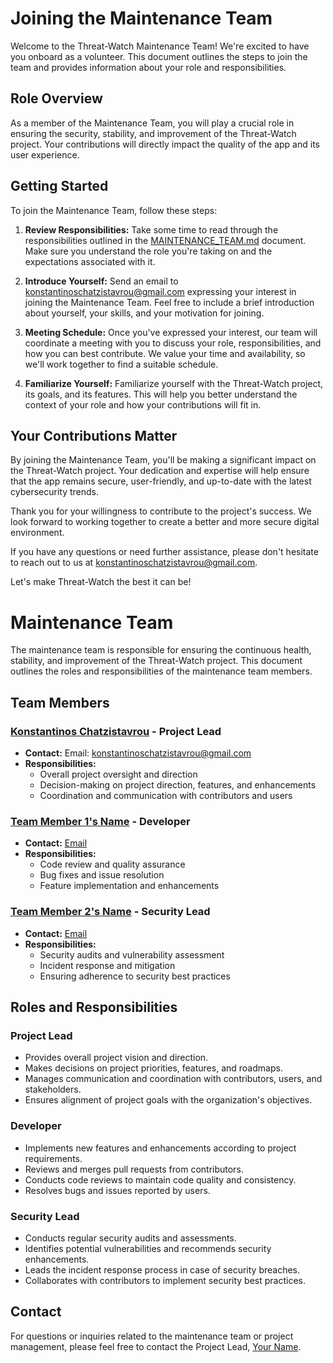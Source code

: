 # Joining the Maintenance Team

Welcome to the Threat-Watch Maintenance Team! We're excited to have you onboard as a volunteer. This document outlines the steps to join the team and provides information about your role and responsibilities.

## Role Overview

As a member of the Maintenance Team, you will play a crucial role in ensuring the security, stability, and improvement of the Threat-Watch project. Your contributions will directly impact the quality of the app and its user experience.

## Getting Started

To join the Maintenance Team, follow these steps:

1. **Review Responsibilities:** Take some time to read through the responsibilities outlined in the [MAINTENANCE_TEAM.md](link_to_MAINTENANCE_TEAM.md) document. Make sure you understand the role you're taking on and the expectations associated with it.

2. **Introduce Yourself:** Send an email to konstantinoschatzistavrou@gmail.com expressing your interest in joining the Maintenance Team. Feel free to include a brief introduction about yourself, your skills, and your motivation for joining.

3. **Meeting Schedule:** Once you've expressed your interest, our team will coordinate a meeting with you to discuss your role, responsibilities, and how you can best contribute. We value your time and availability, so we'll work together to find a suitable schedule.

4. **Familiarize Yourself:** Familiarize yourself with the Threat-Watch project, its goals, and its features. This will help you better understand the context of your role and how your contributions will fit in.

## Your Contributions Matter

By joining the Maintenance Team, you'll be making a significant impact on the Threat-Watch project. Your dedication and expertise will help ensure that the app remains secure, user-friendly, and up-to-date with the latest cybersecurity trends.

Thank you for your willingness to contribute to the project's success. We look forward to working together to create a better and more secure digital environment.

If you have any questions or need further assistance, please don't hesitate to reach out to us at konstantinoschatzistavrou@gmail.com.

Let's make Threat-Watch the best it can be!

# Maintenance Team

The maintenance team is responsible for ensuring the continuous health, stability, and improvement of the Threat-Watch project. This document outlines the roles and responsibilities of the maintenance team members.

## Team Members

### [Konstantinos Chatzistavrou](https://github.com/kochas23) - Project Lead
- **Contact:** 
Email: konstantinoschatzistavrou@gmail.com
- **Responsibilities:**
  - Overall project oversight and direction
  - Decision-making on project direction, features, and enhancements
  - Coordination and communication with contributors and users

### [Team Member 1's Name](link_to_profile) - Developer
- **Contact:** [Email](mailto:teammember1@example.com)
- **Responsibilities:**
  - Code review and quality assurance
  - Bug fixes and issue resolution
  - Feature implementation and enhancements

### [Team Member 2's Name](link_to_profile) - Security Lead
- **Contact:** [Email](mailto:teammember2@example.com)
- **Responsibilities:**
  - Security audits and vulnerability assessment
  - Incident response and mitigation
  - Ensuring adherence to security best practices

## Roles and Responsibilities

### Project Lead

- Provides overall project vision and direction.
- Makes decisions on project priorities, features, and roadmaps.
- Manages communication and coordination with contributors, users, and stakeholders.
- Ensures alignment of project goals with the organization's objectives.

### Developer

- Implements new features and enhancements according to project requirements.
- Reviews and merges pull requests from contributors.
- Conducts code reviews to maintain code quality and consistency.
- Resolves bugs and issues reported by users.

### Security Lead

- Conducts regular security audits and assessments.
- Identifies potential vulnerabilities and recommends security enhancements.
- Leads the incident response process in case of security breaches.
- Collaborates with contributors to implement security best practices.

## Contact

For questions or inquiries related to the maintenance team or project management, please feel free to contact the Project Lead, [Your Name](mailto:youremail@example.com).
